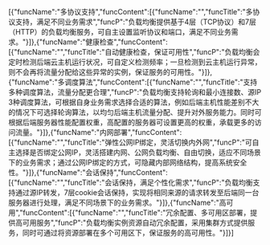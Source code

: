 [{"funcName":"多协议支持","funcContent":[{"funcName":"","funcTitle":"多协议支持，满足不同业务需求","funcP":"负载均衡提供基于4层（TCP协议）和7层（HTTP）的负载均衡服务，可自主设置监听协议和端口，满足不同业务需求。"}]},{"funcName":"健康检查","funcContent":[{"funcName":"","funcTitle":"自动健康检查，保证可用性","funcP":"负载均衡会定时检测后端云主机运行状况，可自定义检测频率；一旦检测到云主机运行异常，则不会再将流量分配给这些异常的实例，保证服务的可用性。"}]},{"funcName":"多调度算法","funcContent":[{"funcName":"","funcTitle":"支持多种调度算法，流量分配更合理","funcP":"负载均衡支持轮询和最小连接数、源IP 3种调度算法，可根据自身业务需求选择合适的算法，例如后端主机性能差别不大的情况下可选择轮询算法，以均匀后端主机流量分配、提升对外服务能力。同时可根据后端服务器性能配置权重，高配置的服务器可设置更高的权重，承载更多的访问流量。"}]},{"funcName":"内网部署","funcContent":[{"funcName":"","funcTitle":"弹性公网IP绑定，灵活切换内外网","funcP":"可自主选择是否绑定公网IP，灵活搭建内网、公网负载均衡、自由切换，适应不同场景下的业务需求；通过公网IP绑定的方式，可隐藏内部网络结构，提高系统安全性。"}]},{"funcName":"会话保持","funcContent":[{"funcName":"","funcTitle":"会话保持，满足个性化需求","funcP":"负载均衡支持通过源IP转发，7层cookie会话保持，实现将相同来源的请求转发至后端同一台服务器进行处理，满足不同场景下的业务需求。"}]},{"funcName":"高可用","funcContent":[{"funcName":"","funcTitle":"冗余配置、多可用区部署，提供高可用服务","funcP":"负载均衡实例资源自动冗余配置，采用集群方式提供服务，同时可通过将资源部署在多个可用区下，保证服务的高可用性。"}]}]